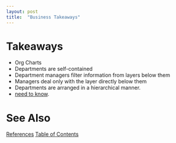 ```yaml
---
layout: post
title:  "Business Takeaways"
---
```


# Takeaways
- Org Charts
- Departments are self-contained
- Department managers filter information from layers below them
- Managers deal only with the layer directly below them
- Departments are arranged in a hierarchical manner.
- [need to know](https://guitarvydas.github.io/2021/03/16/Need-To-Know.html).

# See Also

[References](https://guitarvydas.github.io/2021/01/14/References.html)
[Table of Contents](https://guitarvydas.github.io/2021/05/14/Table-Of-Contents.html)

<script src="https://utteranc.es/client.js" 
        repo="guitarvydas/guitarvydas.github.io" 
        issue-term="pathname" 
        theme="github-light" 
        crossorigin="anonymous" 
        async> 
</script> 
